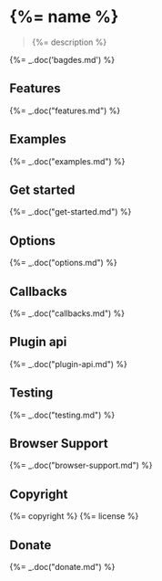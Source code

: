 # {%= name %}

> {%= description %}

{%= _.doc('bagdes.md') %}

## Features
{%= _.doc("features.md") %}

## Examples
{%= _.doc("examples.md") %}

## Get started
{%= _.doc("get-started.md") %}

## Options
{%= _.doc("options.md") %}

## Callbacks
{%= _.doc("callbacks.md") %}

## Plugin api
{%= _.doc("plugin-api.md") %}

## Testing
{%= _.doc("testing.md") %}

## Browser Support
{%= _.doc("browser-support.md") %}

## Copyright
{%= copyright %} {%= license %} 

## Donate
{%= _.doc("donate.md") %}